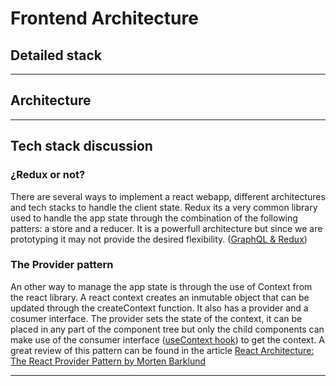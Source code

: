 # Frontend Architecture

## Detailed stack

---

## Architecture

---

## Tech stack discussion

### ¿Redux or not?

There are several ways to implement a react webapp, different architectures and tech stacks to handle the client state. Redux its a very common library used to handle the app state through the combination of the following patters: a store and a reducer. It is a powerfull architecture but since we are prototyping it may not provide the desired flexibility. ([GraphQL & Redux](https://medium.com/nerd-for-tech/how-to-use-graphql-with-redux-50ad20ec051f))

### The Provider pattern

An other way to manage the app state is through the use of Context from the react library. A react context creates an inmutable object that can be updated through the createContext function. It also has a provider and a cosumer interface. The provider sets the state of the context, it can be placed in any part of the component tree but only the child components can make use of the consumer interface ([useContext hook](https://daveceddia.com/usecontext-hook/)) to get the context. A great review of this pattern can be found in the article [React Architecture: The React Provider Pattern by Morten Barklund](https://mortenbarklund.com/blog/react-architecture-provider-pattern/)

---




